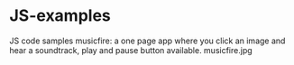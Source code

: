 # JS-examples
JS code samples
musicfire: a one page app where you click an image and hear a soundtrack, play and pause button available.
musicfire.jpg
